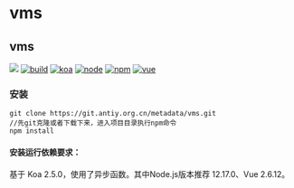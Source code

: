 # vms

## vms

[![](https://img.shields.io/badge/Powered%20by-vms-2c3d4f)](https://git.antiy.org.cn/metadata/vms)
[![build](https://img.shields.io/badge/build--passing-brightgreen)](http://10.250.101.30:3001)
[![koa](https://img.shields.io/badge/koa-2.5.0-33333d)](https://git.antiy.org.cn/metadata/vms)
[![node](https://img.shields.io/badge/node-12.17.0-026e00)](https://git.antiy.org.cn/metadata/vms)
[![npm](https://img.shields.io/badge/npm-6.14.4-cb0000)](https://git.antiy.org.cn/metadata/vms)
[![vue](https://img.shields.io/badge/vue-2.6.12-4fc08d)](https://git.antiy.org.cn/metadata/vms)

### 安装

```
git clone https://git.antiy.org.cn/metadata/vms.git
//先git克隆或者下载下来，进入项目目录执行npm命令
npm install
```

#### 安装运行依赖要求：

基于 Koa 2.5.0，使用了异步函数。其中Node.js版本推荐 12.17.0、Vue 2.6.12。
